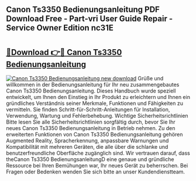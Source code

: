 ## Canon Ts3350 Bedienungsanleitung PDF Download Free - Part-vri User Guide Repair - Service Owner Edition nc31E

# <h2><a href="http://df3u0h.blite.top/?on=Canon+Ts3350+Bedienungsanleitung">🔗Download 👉🔴 Canon Ts3350 Bedienungsanleitung</a></h2>

[![Canon Ts3350 Bedienungsanleitung new download](https://i.imgur.com/lujVjoI.png)](http://df3u0h.blite.top/?on=Canon+Ts3350+Bedienungsanleitung)
Grüße und willkommen in der Bedienungsanleitung für Ihr neu zusammengebautes Canon Ts3350 Bedienungsanleitung. Dieses Handbuch wurde speziell entwickelt, um Ihnen den Einstieg in Ihr Produkt zu erleichtern und Ihnen ein gründliches Verständnis seiner Merkmale, Funktionen und Fähigkeiten zu vermitteln. Sie finden Schritt-für-Schritt-Anleitungen für Installation, Verwendung, Wartung und Fehlerbehebung. Wichtige Sicherheitsrichtlinien Bitte lesen Sie alle Sicherheitsrichtlinien sorgfältig durch, bevor Sie Ihr neues Canon Ts3350 Bedienungsanleitung in Betrieb nehmen. Zu den erweiterten Funktionen von Canon Ts3350 Bedienungsanleitung gehören Augmented Reality, Spracherkennung, anpassbare Warnungen und Kompatibilität mit mehreren Geräten, die alle über die schlanke und benutzerfreundliche Oberfläche zugänglich sind. Wir vertrauen darauf, dass theCanon Ts3350 BedienungsanleitungD eine genaue und gründliche Ressource bei Ihren Bemühungen war, Ihr neues Gerät zu beherrschen. Bei Fragen oder Bedenken wenden Sie sich bitte an unser Kundendienstteam.
